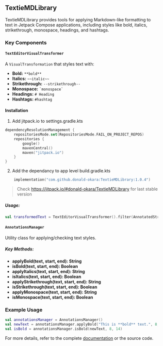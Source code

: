 ## TextieMDLibrary

TextieMDLibrary provides tools for applying Markdown-like formatting to text in Jetpack Compose applications, including styles like bold, italics, strikethrough, monospace, headings, and hashtags.

### Key Components

#### `TextEditorVisualTransformer`
A `VisualTransformation` that styles text with:
- **Bold:** `**bold**`
- **Italics:** `~~italic~~`
- **Strikethrough:** `--strikethrough--`
- **Monospace:** `` `monospace` ``
- **Headings:** `# Heading`
- **Hashtags:** `#hashtag`

#### Installation
1. Add jitpack.io to settings.gradle.kts

```kotlin
dependencyResolutionManagement {
    repositoriesMode.set(RepositoriesMode.FAIL_ON_PROJECT_REPOS)
    repositories {
        google()
        mavenCentral()
        maven("jitpack.io")
    }
}
```

2. Add the dependancy to app level build.gradle.kts
```kotlin
    implementation("com.github.donald-okara:TextieMDLibrary:1.0.4")
```

> Check https://jitpack.io/#donald-okara/TextieMDLibrary for last stable version

##### Usage:
```kotlin
val transformedText = TextEditorVisualTransformer().filter(AnnotatedString("Sample text"))
```

#### `AnnotationsManager`
Utility class for applying/checking text styles.

##### Key Methods:
- **applyBold(text, start, end): String**
- **isBold(text, start, end): Boolean**
- **applyItalics(text, start, end): String**
- **isItalics(text, start, end): Boolean**
- **applyStrikethrough(text, start, end): String**
- **isStrikethrough(text, start, end): Boolean**
- **applyMonospace(text, start, end): String**
- **isMonospace(text, start, end): Boolean**

### Example Usage
```kotlin
val annotationsManager = AnnotationsManager()
val newText = annotationsManager.applyBold("This is **bold** text.", 8, 14)
val isBold = annotationsManager.isBold(newText, 8, 14)
```

For more details, refer to the complete [documentation](Documentation.md) or the source code.